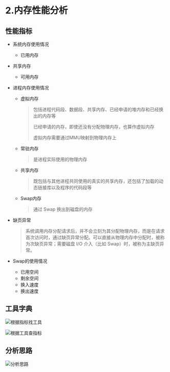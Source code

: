 # 2.内存性能分析


## 性能指标

* 系统内存使用情况

  * 已用内存
* 共享内存
  * 可用内存
  
* 进程内存使用情况

  * 虚拟内存

    >包括进程代码段、数据段、共享内存、已经申请的堆内存和已经换出的内存等
    >
    >已经申请的内存，即使还没有分配物理内存，也算作虚拟内存
    >
    >虚拟内存需要通过MMU映射到物理内存上

  * 常驻内存

    > 是进程实际使用的物理内存

  * 共享内存

    > 既包括与其他进程共同使用的真实的共享内存，还包括了加载的动态链接库以及程序的代码段等

  * Swap内存

    > 通过 Swap 换出到磁盘的内存

* 缺页异常

  > 系统调用内存分配请求后，并不会立刻为其分配物理内存，而是在请求首次访问时，通过缺页异常分配。可以直接从物理内存中分配时，被称为次缺页异常；需要磁盘 I/O 介入（比如 Swap）时，被称为主缺页异常。

* Swap的使用情况

  * 已用空间
  * 剩余空间
  * 换入速度
  * 换出速度

## 工具字典

![根据指标找工具](https://qiao1994.github.io/images/Linux/memory-1.png)

![根据工具查指标](https://qiao1994.github.io/images/Linux/memory-2.png)



## 分析思路

![分析思路](https://qiao1994.github.io/images/Linux/memory-3.png)
